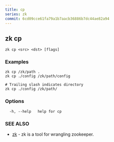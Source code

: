 ```yaml
---
title: cp
series: zk
commit: 6cd09cce61fa79a1b7aacb36886b7dc44ae82a94
---
```

## zk cp



```
zk cp <src> <dst> [flags]
```

### Examples

```
zk cp /zk/path .
zk cp ./config /zk/path/config

# Trailing slash indicates directory
zk cp ./config /zk/path/
```

### Options

```
  -h, --help   help for cp
```

### SEE ALSO

* [zk](../)	 - zk is a tool for wrangling zookeeper.

